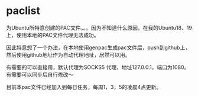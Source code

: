 # paclist

为Ubuntu所特意创建的PAC文件。。。因为不知道什么原因，在我的Ubuntu18、19上，使用本地的PAC文件代理无法成功。

因此特意想了一个办法，在本地使用genpac生成pac文件后，push到github上，然后使用github地址作为自动代理地址，居然可以用。

有需要的可以直接用，默认代理为SOCKS5 代理，地址127.0.0.1，端口为1080。有需要可以同步后自行修改～

目前本pac文件已经加入到每日任务，每周1，3，5的凌晨4点更新。

